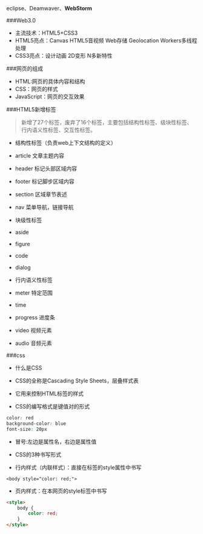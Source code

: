eclipse、Deamwaver、**WebStorm**

###Web3.0
- 主流技术：HTML5+CSS3
 - HTML5亮点：Canvas HTML5音视频 Web存储 Geolocation Workers多线程处理
 - CSS3亮点：设计动画 2D变形 N多新特性


###网页的组成
- HTML:网页的具体内容和结构
- CSS：网页的样式
- JavaScript：网页的交互效果

###HTML5新增标签
> 新增了27个标签，废弃了16个标签，主要包括结构性标签、级块性标签、行内语义性标签、交互性标签。

- 结构性标签（负责web上下文结构的定义）
 - article    文章主题内容
 - header     标记头部区域内容
 - footer     标记脚步区域内容
 - section    区域章节表述
 - nav        菜单导航，链接导航

- 块级性标签
 - aside
 - figure
 - code
 - dialog

- 行内语义性标签
 - meter 特定范围
 - time
 - progress    进度条
 - video       视频元素
 - audio       音频元素

###css
- 什么是CSS
 - CSS的全称是Cascading Style Sheets，层叠样式表
 - 它用来控制HTML标签的样式

- CSS的编写格式是键值对的形式
 ```css
 color: red
 background-color: blue
 font-size: 20px
 ```
 - 冒号:左边是属性名，右边是属性值

- CSS的3种书写形式
 - 行内样式（内联样式）：直接在标签的style属性中书写
 ```
 <body style="color: red;">
 ```
 - 页内样式：在本网页的style标签中书写
 ```html
 <style>
     body {
         color: red;
     }
 </style>
 ```
